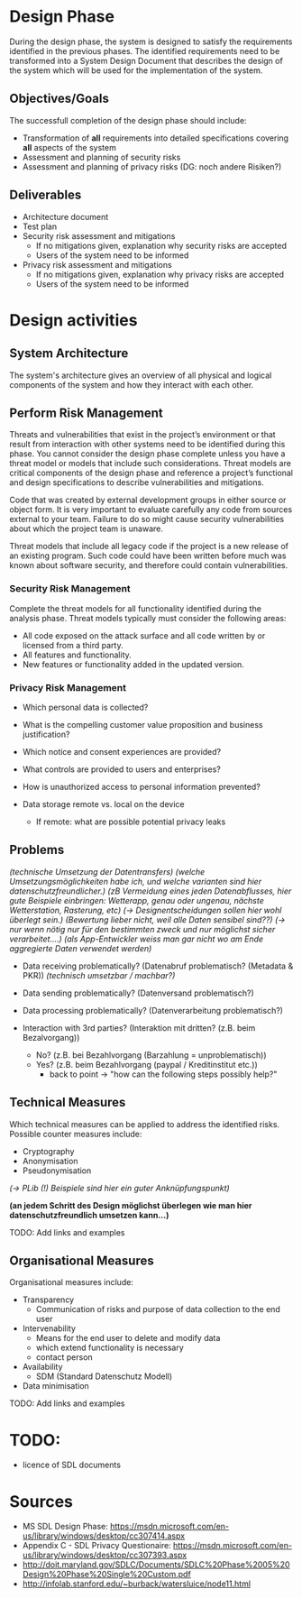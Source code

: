 # Design Phase

During the design phase, the system is designed to satisfy the requirements identified in the previous phases.
The identified requirements need to be transformed into a System Design Document that describes the design of the system which will be used for the implementation of the system.

## Objectives/Goals

The successfull completion of the design phase should include:

* Transformation of **all** requirements into detailed specifications covering **all** aspects of the system
* Assessment and planning of security risks
* Assessment and planning of privacy risks
(DG: noch andere Risiken?)

## Deliverables

* Architecture document
* Test plan
* Security risk assessment and mitigations
  * If no mitigations given, explanation why security risks are accepted
  * Users of the system need to be informed
* Privacy risk assessment and mitigations
  * If no mitigations given, explanation why privacy risks are accepted
  * Users of the system need to be informed 

# Design activities

## System Architecture
The system's architecture gives an overview of all physical and logical components of the system and how they interact with each other.

## Perform Risk Management
Threats and vulnerabilities that exist in the project’s environment or that result from interaction with other systems need to be identified during this phase.
You cannot consider the design phase complete unless you have a threat model or models that include such considerations. Threat models are critical components of the design phase and reference a project’s functional and design specifications to describe vulnerabilities and mitigations.

Code that was created by external development groups in either source or object form. It is very important to evaluate carefully any code from sources external to your team. Failure to do so might cause security vulnerabilities about which the project team is unaware.

Threat models that include all legacy code if the project is a new release of an existing program. Such code could have been written before much was known about software security, and therefore could contain vulnerabilities.

### Security Risk Management
Complete the threat models for all functionality identified during the analysis phase. Threat models typically must consider the following areas:

* All code exposed on the attack surface and all code written by or licensed from a third party.
* All features and functionality.
* New features or functionality added in the updated version.

### Privacy Risk Management

* Which personal data is collected?
* What is the compelling customer value proposition and business justification?
* Which notice and consent experiences are provided?
* What controls are provided to users and enterprises?
* How is unauthorized access to personal information prevented?

* Data storage remote vs. local on the device
  * If remote: what are possible potential privacy leaks

## Problems
*(technische Umsetzung der Datentransfers)*
*(welche Umsetzungsmöglichkeiten habe ich, und welche varianten sind hier datenschutzfreundlicher.)*
*(zB Vermeidung eines jeden Datenabflusses, hier gute Beispiele einbringen: Wetterapp, genau oder ungenau, nächste Wetterstation, Rasterung, etc)*
*(-> Designentscheidungen sollen hier wohl überlegt sein.)*
*(Bewertung lieber nicht, weil alle Daten sensibel sind??)*
*(-> nur wenn nötig nur für den bestimmten zweck und nur möglichst sicher verarbeitet....)*
*(als App-Entwickler weiss man gar nicht wo am Ende aggregierte Daten verwendet werden)*

* Data receiving problematically? (Datenabruf problematisch? (Metadata & PKR))
*(technisch umsetzbar / machbar?)*

* Data sending problematically? (Datenversand problematisch?)

* Data processing problematically? (Datenverarbeitung problematisch?)

* Interaction with 3rd parties? (Interaktion mit dritten? (z.B. beim Bezalvorgang)) 
  * No? (z.B. bei Bezahlvorgang (Barzahlung = unproblematisch))
  * Yes? (z.B. beim Bezahlvorgang (paypal / Kreditinstitut etc.))
    * back to point -> "how can the following steps possibly help?"

## Technical Measures
Which technical measures can be applied to address the identified risks.
Possible counter measures include: 

* Cryptography
* Anonymisation
* Pseudonymisation
 
*(-> PLib (!) Beispiele sind hier ein guter Anknüpfungspunkt)*

**(an jedem Schritt des Design möglichst überlegen wie man hier datenschutzfreundlich umsetzen kann...)**

TODO: Add links and examples

## Organisational Measures
Organisational measures include:

* Transparency
  * Communication of risks and purpose of data collection to the end user
* Intervenability
  * Means for the end user to delete and modify data
  * which extend functionality is necessary
  * contact person 
* Availability
  * SDM (Standard Datenschutz Modell)
* Data minimisation

TODO: Add links and examples

# TODO: 
* licence of SDL documents

# Sources
* MS SDL Design Phase: https://msdn.microsoft.com/en-us/library/windows/desktop/cc307414.aspx
* Appendix C - SDL Privacy Questionaire: https://msdn.microsoft.com/en-us/library/windows/desktop/cc307393.aspx
* http://doit.maryland.gov/SDLC/Documents/SDLC%20Phase%2005%20Design%20Phase%20Single%20Custom.pdf
* http://infolab.stanford.edu/~burback/watersluice/node11.html
